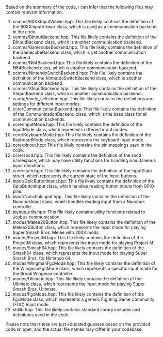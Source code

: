 Based on the summary of the code, I can infer that the following files may contain relevant information:

1. comms/B0XXInputViewer.hpp: This file likely contains the definition of the B0XXInputViewer class, which is used as a communication backend in the code.
2. comms/DInputBackend.hpp: This file likely contains the definition of the DInputBackend class, which is another communication backend.
3. comms/GamecubeBackend.hpp: This file likely contains the definition of the GamecubeBackend class, which is yet another communication backend.
4. comms/N64Backend.hpp: This file likely contains the definition of the N64Backend class, which is another communication backend.
5. comms/NintendoSwitchBackend.hpp: This file likely contains the definition of the NintendoSwitchBackend class, which is another communication backend.
6. comms/XInputBackend.hpp: This file likely contains the definition of the XInputBackend class, which is another communication backend.
7. config/mode_selection.hpp: This file likely contains the definitions and settings for different input modes.
8. core/CommunicationBackend.hpp: This file likely contains the definition of the CommunicationBackend class, which is the base class for all communication backends.
9. core/InputMode.hpp: This file likely contains the definition of the InputMode class, which represents different input modes.
10. core/KeyboardMode.hpp: This file likely contains the definition of the KeyboardMode class, which represents the keyboard input mode.
11. core/pinout.hpp: This file likely contains the pin mappings used in the code.
12. core/socd.hpp: This file likely contains the definition of the socd namespace, which may have utility functions for handling simultaneous input directions.
13. core/state.hpp: This file likely contains the definition of the InputState struct, which represents the current state of the input buttons.
14. input/GpioButtonInput.hpp: This file likely contains the definition of the GpioButtonInput class, which handles reading button inputs from GPIO pins.
15. input/NunchukInput.hpp: This file likely contains the definition of the NunchukInput class, which handles reading input from a Nunchuk controller.
16. joybus_utils.hpp: This file likely contains utility functions related to Joybus communication.
17. modes/Melee20Button.hpp: This file likely contains the definition of the Melee20Button class, which represents the input mode for playing Super Smash Bros. Melee with 20XX mods.
18. modes/ProjectM.hpp: This file likely contains the definition of the ProjectM class, which represents the input mode for playing Project M.
19. modes/Smash64.hpp: This file likely contains the definition of the Smash64 class, which represents the input mode for playing Super Smash Bros. for Nintendo 64.
20. modes/WingmanFgcMode.hpp: This file likely contains the definition of the WingmanFgcMode class, which represents a specific input mode for the Brook Wingman controller.
21. modes/Ultimate.hpp: This file likely contains the definition of the Ultimate class, which represents the input mode for playing Super Smash Bros. Ultimate.
22. modes/FgcMode.hpp: This file likely contains the definition of the FgcMode class, which represents a generic Fighting Game Community (FGC) input mode.
23. stdlib.hpp: This file likely contains standard library includes and definitions used in the code.

Please note that these are just educated guesses based on the provided code snippet, and the actual file names may differ in your codebase.